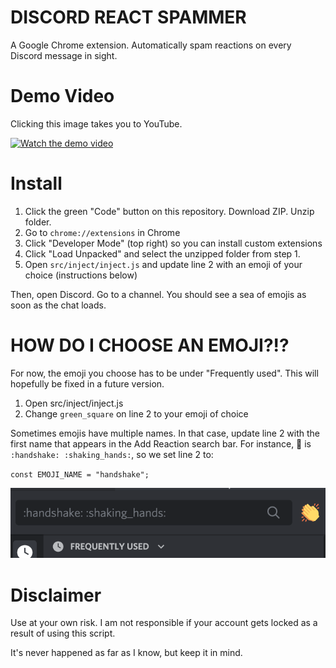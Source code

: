 # DISCORD REACT SPAMMER

A Google Chrome extension. Automatically spam reactions on every Discord message in sight.

# Demo Video

Clicking this image takes you to YouTube.

[![Watch the demo video](https://img.youtube.com/vi/Day6uASjhKE/maxresdefault.jpg)](https://www.youtube.com/watch?v=Day6uASjhKE)

# Install

1. Click the green "Code" button on this repository. Download ZIP. Unzip folder.
2. Go to `chrome://extensions` in Chrome
3. Click "Developer Mode" (top right) so you can install custom extensions
4. Click "Load Unpacked" and select the unzipped folder from step 1.
5. Open `src/inject/inject.js` and update line 2 with an emoji of your choice (instructions below)

Then, open Discord. Go to a channel. You should see a sea of emojis as soon as the chat loads.

# HOW DO I CHOOSE AN EMOJI?!?

For now, the emoji you choose has to be under "Frequently used". This will hopefully be fixed in a future version.

1. Open src/inject/inject.js
2. Change `green_square` on line 2 to your emoji of choice

Sometimes emojis have multiple names. In that case, update line 2 with the first name that appears in the Add Reaction search bar. For instance, 🤝 is `:handshake: :shaking_hands:`, so we set line 2 to:

`const EMOJI_NAME = "handshake";`

![alt text](https://github.com/ridoy/discord-react-spammer/blob/master/example.png?raw=true)

# Disclaimer

Use at your own risk. I am not responsible if your account gets locked as a result of using this script. 

It's never happened as far as I know, but keep it in mind.
